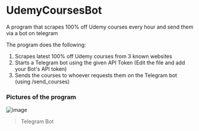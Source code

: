 # UdemyCoursesBot
A program that scrapes 100% off Udemy courses every hour and send them via a bot on telegram

The program does the following:
1. Scrapes latest 100% off Udemy courses from 3 known websites
2. Starts a Telegram bot using the given API Token (Edit the file and add your Bot's API token)
3. Sends the courses to whoever requests them on the Telegram bot (using /send_courses)

### Pictures of the program
![image](https://github.com/3a7/UdemyCoursesBot/assets/58238467/6d19886a-32b9-48d2-be61-572d238258bd)
> Telegram Bot


